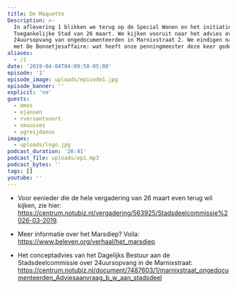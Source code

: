 ```yaml
---
title: De Maquette
Description: >-
  In aflevering 1 blikken we terug op de Special Wonen en het initiatiefvoorstel
  Toegankelijke Stad van 26 maart. We kijken vooruit naar het advies over de
  24uursopvang van ongedocumenteerden in Marnixstraat 2. We eindigen natuurlijk
  met De Bonnetjesaffaire: wat heeft onze penningmeester deze keer gedeclareerd?
aliases:
  - /1
date: '2019-04-04T04:09:58-05:00'
episode: '1'
episode_image: uploads/episode1.jpg
episode_banner: ''
explicit: 'no'
guests:
  - mmos
  - ejansen
  - rversantvoort
  - smuusses
  - ygreijdanus
images:
  - uploads/logo.jpg
podcast_duration: '26:41'
podcast_file: uploads/ep1.mp3
podcast_bytes: ''
tags: []
youtube: ''
---
```

- Voor eenieder die de hele vergadering van 26 maart even terug wil kijken, zie hier: <https://centrum.notubiz.nl/vergadering/563925/Stadsdeelcommissie%2026-03-2019>.

- Meer informatie over het Marsdiep? Voila: <https://www.beleven.org/verhaal/het_marsdiep>

- Het conceptadvies van het Dagelijks Bestuur aan de Stadsdeelcommissie over 24uursopvang in de Marnixstraat: <https://centrum.notubiz.nl/document/7487603/1/marnixstraat_ongedocumenteerden_Adviesaanvraag_b_w_aan_stadsdeel>
